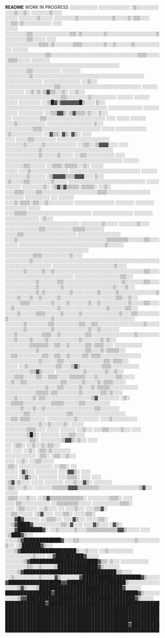 **README**
WORK IN PROGRESS
                           ░░░░░░░░░    ░░░░░░░░░░ ░▒░░░░░░░  ░░░▒░░▒░  ░░░░░░▒░░░                  
            ░░░░           ░░░░░░▒░░░░  ░░░░░░░▒░░░░░░░░░░░▒░░░░▒░▒▒░░░ ░░▒▒░▒░░░░░░░░░        ░░░  
            ░░░░           ░░░░░░░▒▒░░░░░░░░░░░░▒▒░▒░░░░░░░▒░░░░░░░░░░░░░░░░▒░░░░░░░▒▒░░░░     ░░░  
                            ░░░░░░░░░░░▒▒▒░▒░░░░░░▒▒▒░░░░░░░▒░░▒░░░░░▒░░░░░░░░░░      ░░░░░         
                  ░░░░░░░░░░░░░▒▒░░░░░░░░░░░░░░░░░░░░░░░░░░░░▒▒▒░░░░░▒▒▒░░░░           ░░░░░░       
                 ░░░░░░░░░░░░░░░░░░░░░░░░░░░░░░░░░░░░░  ░░░░░░░▒▒░░░░░░░░░               ░░░░░░     
          ░░░░░░░░▒░░░░░░░░░░░░░░░░░░░░░░░░░░░░░░░░░░░░   ░░░░░░░░░░░░      ░░░░░░░░░░░░   ░░▒░░    
         ░░░░░░░░░░░░░░░░▒▒░░░░░░░░░░░░░░░░░░░░░░░░░░    ░░░░░  ░░░░░░    ░░▒░▒░▒▓▒▒░░▒░    ░░▒░░   
      ░░░░░░░░░░░░░░░░░░▒▒░░░░░░░▒░░░░░░░░ ░░░░░ ░░░░░    ░░░░ ░░░░░░░   ░░▒█▓▒▓▓▓▓▓▓█▒░░░    ▒░░   
    ░░░░░░░░░░░░░░░░░░░░░░░░░░░░░░░░░ ░░░░░░░░░░░ ░░░░░   ░░░░ ░░░░░░░░  ░░▒▒▓▓▒░▒▓▒▒▒░▒░░    ▒░░   
     ░░ ░░░░░░░░░▒▒░░░░░░░░░░░░░░░░░░░  ░░░   ░░░░ ░░░░░ ░░░▒░░░░░░░░░    ░░░░░░░░░░░░░░░     ▒░░   
       ░░░░░░░░░▒▒▒░░░░░░░░░░░░░░░░░░░ ░░░░   ░░░░░░░░░░  ░▒░░░░░░░░░░      ░░▓▒▒░▓▒░▓▒░     ░░░    
       ░░░   ░░░░▒▒░░░░░░░ ░░░░░░░░░░░░░░░░░   ░░░░░░▒░░░░░▒░░░░░░░░░░     ░░▒▒░░▒▓▓▓░░░     ░░░    
           ░░░░░░░░░░░▒░░░░░░░░░░░░░░░░░░░░░░░  ░░░░░░░░░░░▒░░░░░▒░░░░     ░░▒▒░░░░░░░░░     ░░░    
        ░░░░░░░░░░░░░░░░░░░░░░░░░░░░░░░░░░░░░░   ░░░░░   ░░░░░░▒▒░░░░░    ░░▒▒▒░▒▒▒▒░░▒░     ░░░░   
  ░░░░ ░░░▒░░░░░░░░░░░░   ░░░░░░░░░░░░░░░░░░░░░░░ ░░░░░  ░░░░░░░▒░░░░░    ░▒▓▓▓▓▒▒▒▓▓▓░░░     ▒░░   
  ░▒░░░░▒▒░░░░░░░▒░░░░  ░░░░░░░░░░░░░░░░░░░░░░░░░  ░░░░ ░░░░░ ░░░░░░░▒░   ░▒▓▒▓▒▒▒▒░▒▒▒▒░   ░░▒░    
  ░░░▒▒▒░░░░▒▒░░░░░░░░░░░░░░░░░░▒▒▒░░░░░░░░░░░░░░   ░░░░░░      ░░░░░░░░        ░░         ░░░░░    
   ░░░▒░▒▒▒░▒▒░░▒░░░░░░░░  ░░░░░░░░░░░░░ ░░░░░░      ░░░░░░      ░░░░░░░                   ░░░░     
   ░░░▒▒▒▒░░░░░░░░░░░░░░░░░░░░░   ░░░░░░░░░░░░░      ░░░░░░      ░░░░░░░░░░░              ░▒░░      
     ░░░░░░░░░░░░░░░░░░░░░░░░    ░░░░░░░▒░░░░  ░░░░░░▒░░░        ░░░░░░░░░░░▒▒░░░░░░░░░▒▒▒▒░░░░░░   
     ░░░░▒▒░░░░░░░░░░░░░░░░░ ░░░░░░░░░░░░░░  ░░░▒░░░░░░░░░░░░░░░░░░░░░░░░░░░░░▒▒▒▒▒▒▒░░░░░▒▒░░░░░░░ 
   ░░░░░░░░░░░░░░░░░░░░░░░░░░░░▒░░░░░    ░░░░░░░░░░░░░░░░░░░░░░░░░░░ ░░░░░░░░░▒▒▒░░░░░░░░░▒░░░      
   ░░░░░░░░▒░░░░░░░░░░░░░░░░░░░░░░░░░░░░░░░░░░░░░░░░░░░░░░░░░░░░░░░░  ░░░░░░░░░░░░░░░░░░░░▒░░░      
   ░░░░░░▒░░░░░▒░░▒░░░░░░░░░░░░░░░░░░░░░░░░░░░░░▒▒░░░░░░░░░░░░░░░░░░░░░░░░░ ░░░░░░░░░░░░░░░▒▒░░     
   ░░░░░░░░░░▒░░░░░░▒▒░░░░░░░░░░░░░░░░░░░▒░░░░░░▒▒░░░░░░░░░░░░░▒░░░░░░░▒░░░░░░░░░░░░░░░░▒░░░▒░░     
   ░░░░░░░░░░▒░▒░░░░░░░░▒░░░░░░░░▒░░░░░▒░░░░░░░░░░░░▒░░░░▒░░░▒░░▒░░░░░▒░░░░░░░░░░░░░░░░░░▒▒░░▒░░    
   ░░░░░▒▒▒░░░░░░░▒░░░░▒░░░░░░▒░░▒░░░░░░░░░▒░░░░▒▒░░░░░▒░░░░░░░░░░░░░░▒░░░░░░░░░░░░░░░▒░░░░░▒▒░░    
    ░░░░▒░░░░░▒▒▒░░░░░▒░░░░░▒░░░░░░░░░░░░▒░░░▒▒░░░░░░░▒░░░░░░░░░░░░░░▒░░░░░░░░░░░░░░░░░░░░░░░░░░    
    ░░░░░░▒░░░░░░░▒▒░░░░░░░░▒▒░░▒▒░░░░░░░░░░░░░░░▒░░░░░░░░░░▒░░░░░░░░▒░░░░░░░░░░░▒░░▒░░░░░░         
      ░░░▒░░░░░░░░▒▒▒░░▒░░░░░░░░▒▒░░░░░░░░░░░░░░▒░░░░░░░░░░▒░░░░▒░░░░▒░░░░░░░░░░▒░░░░░░▒░▒░░        
      ░░░░░░░░▒▒▒▒▒▒░░▒▒░░▒░░░░░▒▒░▒▒▒░░░ ░░░░░░░░░ ░░░░░░░░░░▒░░░░░░░░░░░░░░░▒▒░░░▒░▒▒▒▒░░         
      ░░▒▒░░░░░░░░▒▒░░▒▒░░▒░░░░▒▒░▒▒▒░░░░░░░░░░░░░ ░░░░░░░░░░░▒░░░░░▒▒░░░░░░░░░░░░░▒▒░▒▒▒░░         
      ░░░░ ░░▒░░░░░░░░░▒▒░░░▒▓▒░░░░░░░▒▒▒░░░░░░░░░ ░░░░░░░░▒▒▓▒░░░░ ░░░░░░░░░▒░░░░░░▒░░▒░░          
        ░░░▒▒▒░░░░▒▒░░▒▒▒░░░░▒▒▒▒▒░░░▒░░░░░░▒▒░░░░ ░░▒░░▒▒░░░░░░░░░░░▒▒░░░░░▒░░░░▒░▒▒▒░░░░          
      ░░░░░░░░░░░░░▒░░░▒▒░░░░░▒░░░▒░▒▒▒▒░░░░░░░░░   ░░░░░░░░░░▒▒▒▒░▒▒░░░░░░░▒░░░░░░▒▒░▒░░░          
            ░░░▒░░░░░▒░▒▒░░░░░░░░░░░░░░░▒▓░░░░░░░    ░▒░  ░░▒▒▒▒░░░░░░░░░▒▒▒▒░░░░░▒▒░░░░░░░░        
            ░░░░░▒░░░▒░░▒░░░░░░░░░░░░░░░░▒▒░░░░░░    ░░░░░░▒▒░░░░░░░░░░░░▒▒░░░░░░░░░░░░░░░░░        
               ░░▒▒░▒▒▒░░░░░   ░░░░░░░░░▒░░░░░░░      ░░░▒░░░░░░░░ ░░░░░░░░░░░▒░░▒░░░░▒░   ░░░░     
              ░░░░░░░▒▒▒░░░                ░░░░         ░░░░░         ░░▒░░  ░░░▒▒░░░░▒░░  ░░░      
                ░░░░░░░▒█▒░                                          ░░░░░░ ░░░▒▒░░░                
                 ░░░░░░░░▒▒░                                         ░░░░░░░▒▓▓▒░▒░░           ░░░  
                  ░░    ░▒▒░                                              ░░▒░░▒░▒▒░░               
         ░░ ░░░         ░░▒░                                              ░▒▒░▒░░░░░░               
       ░░░░░░░░░░        ░▒▒░                                            ░▒▒░░▒░░                   
               ░░░       ░░▒░                                           ░░▒▒░░░░                    
                          ░▒▒░               ░░░░░░░░░░░               ░░▒▒░                   ░░   
      ░░░░                 ░▓▒░░               ░░░░░░░               ░░░▓▓▒░                ░░░     
      ░░░░                 ░▒▓▒░░              ░░░░░░               ░░░▒▒▒░             ░░░ ░░░     
                           ░▒▓░▒░░░   ░░░░                 ░░░░░░ ░░░▒░░▓▒░          ░░░░░░         
                           ░▒▒░░░▒░░ ░░░░░░▒▒▒▒▒▓▓▓▒▒▒▒▒▒▒░░░░░░░░░░░░░▒▓░░         ░░░░            
                           ░▒▒▒░░░▒░░     ░░▒▓▒▒▒▒▒▒▒▒▒▒▒░     ░░░░░░░▒▒▒░          ░░░             
             ░░░            ▒▒░░░░░░░░░     ░░▒▒▒▒▒▒▒░░░░    ░░░░░░░░░▒▒▒░                          
             ░░░           ░▒▒░░░░ ░░▒░░░        ░░        ░░░▒░░ ░░░▒▒▓░                           
                          ░░▒▒░░░░░ ░▒▓░░░               ░░░▒▒░   ░░░░▒▒░                           
                        ░░░▓█▓░░░░░ ░░▒▒▒░░             ░░░▓▒░░   ░░░░▒▒░                           
                     ░░▒▓████▓░░░░░░░░░▒▒░▓░░░        ░░░▓▒░░░       ░▓▒░                           
                 ░░░▓████████▓░ ░░▒░░░░░▒░░░▒▒▒▒▒▒▒▒▒▒▓▓▒░░░░ ░░░   ░▒███▓▒░░                       
            ░░░░▒▓████████████▓░░░▒▒░░░░░░░░░░░░░░░░░░▒░░░░░░░▒░░   ░▒██████▓▒░░                    
         ░░░▒▓██████████████████▒░░▒░░░ ░░▒░░░░░░░░ ░░░░░░░░░▒░░░  ░░▓█████████▓░░░░                
   ░░░░░░▒▓██████████████████████▓▒▒░▒░░  ░░░░░░░░░ ░░░░░░░▒▒░░▒░░░░▒█████████████▓▒░░░░░           
░░░░▒▓██████████████████████████████▒▒░░░ ░░▒░░░░░░░░▒░░░░▓▒░░░░░░▓███████████████████▓▒░░░░        
▓█████████████████▓▓███████████████████▒░░░░░░░░░░  ░░░░▒▓▒░░░▒███████████████████████████▓░░░░░    
███████████████▓███████████████████████████▓▒░░░░░  ░░░░▒▓▓███████████████████████████████████▓▒░░░░
█████████████▓██████████████████████████████████████████████████████████████████████████████████████
████████████████████████████████████████████████████████████████████████████████████████████████████
████████████████████████████████████████▓███████████████████████████████████████████████████████████
